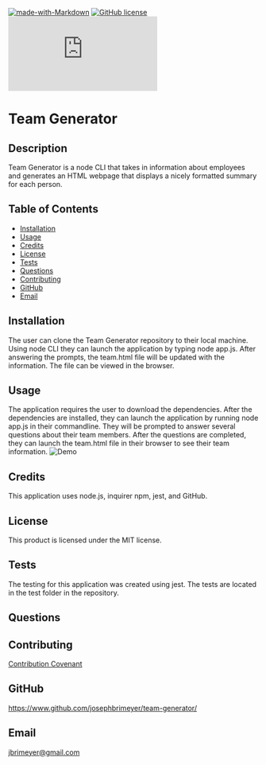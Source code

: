 
[![made-with-Markdown](https://img.shields.io/badge/Made%20with-Markdown-1f425f.svg)](http://commonmark.org)
[![GitHub license](https://img.shields.io/github/license/Naereen/StrapDown.js.svg)](https://github.com/Naereen/StrapDown.js/blob/master/LICENSE)
[![Only 32 Kb](https://badge-size.herokuapp.com/Naereen/StrapDown.js/master/strapdown.min.js)](https://github.com/Naereen/StrapDown.js/blob/master/strapdown.min.js)
# Team Generator
## Description 
Team Generator is a node CLI that takes in information about employees and generates an HTML webpage that displays a nicely formatted summary for each person.    
## Table of Contents 
* [Installation](#installation)
* [Usage](#usage)
* [Credits](#credits)
* [License](#license)
* [Tests](#tests)
* [Questions](#questions)
* [Contributing](#contributing)
* [GitHub](#github)
* [Email](#email) 
## Installation
The user can clone the Team Generator repository to their local machine.  Using node CLI they can launch the application by typing node app.js.  After answering the prompts, the team.html file will be updated with the information.  The file can be viewed in the browser.
## Usage 
The application requires the user to download the dependencies.  After the dependencies are installed, they can launch the application by running node app.js in their commandline.  They will be prompted to answer several questions about their team members.  After the questions are completed, they can launch the team.html file in their browser to see their team information.
![Demo](./Assets/team-generator-demo.gif)
## Credits
This application uses node.js, inquirer npm, jest, and GitHub. 
## License 
This product is licensed under the MIT license.
## Tests
The testing for this application was created using jest.  The tests are located in the test folder in the repository.
## Questions

## Contributing
[Contribution Covenant](https://www.contributor-covenant.org/) 
## GitHub 
https://www.github.com/josephbrimeyer/team-generator/
## Email 
jbrimeyer@gmail.com 
